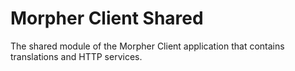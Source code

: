 # Morpher Client Shared

The shared module of the Morpher Client application that contains translations and HTTP services.
